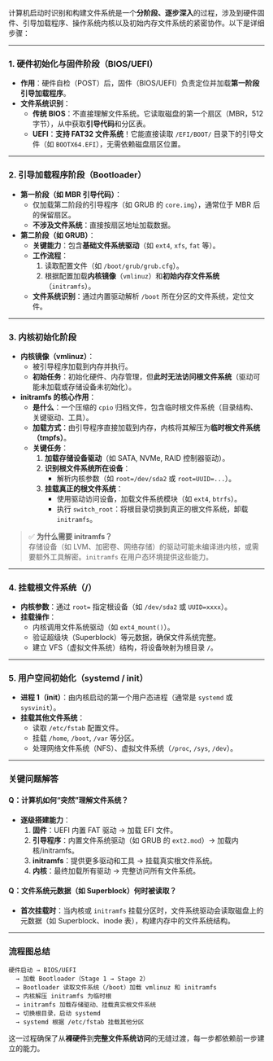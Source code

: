计算机启动时识别和构建文件系统是一个**分阶段、逐步深入**的过程，涉及到硬件固件、引导加载程序、操作系统内核以及初始内存文件系统的紧密协作。以下是详细步骤：

---

### **1. 硬件初始化与固件阶段（BIOS/UEFI）**
   - **作用**：硬件自检（POST）后，固件（BIOS/UEFI）负责定位并加载**第一阶段引导加载程序**。
   - **文件系统识别**：
     - **传统 BIOS**：不直接理解文件系统。它读取磁盘的第一个扇区（MBR，512字节），从中获取**引导代码**和分区表。
     - **UEFI**：**支持 FAT32 文件系统**！它能直接读取 `/EFI/BOOT/` 目录下的引导文件（如 `BOOTX64.EFI`），无需依赖磁盘扇区位置。

---

### **2. 引导加载程序阶段（Bootloader）**
   - **第一阶段（如 MBR 引导代码）**：
     - 仅加载第二阶段的引导程序（如 GRUB 的 `core.img`），通常位于 MBR 后的保留扇区。
     - **不涉及文件系统**：直接按扇区地址加载数据。
   - **第二阶段（如 GRUB）**：
     - **关键能力**：包含**基础文件系统驱动**（如 `ext4`, `xfs`, `fat` 等）。
     - **工作流程**：
       1. 读取配置文件（如 `/boot/grub/grub.cfg`）。
       2. 根据配置加载**内核镜像**（`vmlinuz`）和**初始内存文件系统**（`initramfs`）。
     - **文件系统识别**：通过内置驱动解析 `/boot` 所在分区的文件系统，定位文件。

---

### **3. 内核初始化阶段**
   - **内核镜像（vmlinuz）**：
     - 被引导程序加载到内存并执行。
     - **初始任务**：初始化硬件、内存管理，但**此时无法访问根文件系统**（驱动可能未加载或存储设备未初始化）。
   - **initramfs 的核心作用**：
     - **是什么**：一个压缩的 `cpio` 归档文件，包含临时根文件系统（目录结构、关键驱动、工具）。
     - **加载方式**：由引导程序直接加载到内存，内核将其解压为**临时根文件系统（tmpfs）**。
     - **关键任务**：
       1. **加载存储设备驱动**（如 SATA, NVMe, RAID 控制器驱动）。
       2. **识别根文件系统所在设备**：
          - 解析内核参数（如 `root=/dev/sda2` 或 `root=UUID=...`）。
       3. **挂载真正的根文件系统**：
          - 使用驱动访问设备，加载文件系统模块（如 `ext4`, `btrfs`）。
          - 执行 `switch_root`：将根目录切换到真正的根文件系统，卸载 `initramfs`。

> ✅ **为什么需要 initramfs？**  
> 存储设备（如 LVM、加密卷、网络存储）的驱动可能未编译进内核，或需要额外工具解密。`initramfs` 在用户态环境提供这些能力。

---

### **4. 挂载根文件系统（/）**
   - **内核参数**：通过 `root=` 指定根设备（如 `/dev/sda2` 或 `UUID=xxxx`）。
   - **挂载操作**：
     - 内核调用文件系统驱动（如 `ext4_mount()`）。
     - 验证超级块（Superblock）等元数据，确保文件系统完整。
     - 建立 VFS（虚拟文件系统）结构，将设备映射为根目录 `/`。

---

### **5. 用户空间初始化（systemd / init）**
   - **进程 1（init）**：由内核启动的第一个用户态进程（通常是 `systemd` 或 `sysvinit`）。
   - **挂载其他文件系统**：
     - 读取 `/etc/fstab` 配置文件。
     - 挂载 `/home`, `/boot`, `/var` 等分区。
     - 处理网络文件系统（NFS）、虚拟文件系统（`/proc`, `/sys`, `/dev`）。

---

### **关键问题解答**
#### **Q：计算机如何“突然”理解文件系统？**
   - **逐级搭建能力**：
     1. **固件**：UEFI 内置 FAT 驱动 → 加载 EFI 文件。
     2. **引导程序**：内置文件系统驱动（如 GRUB 的 `ext2.mod`）→ 加载内核/initramfs。
     3. **initramfs**：提供更多驱动和工具 → 挂载真实根文件系统。
     4. **内核**：最终加载所有驱动 → 完整访问所有文件系统。

#### **Q：文件系统元数据（如 Superblock）何时被读取？**
   - **首次挂载时**：当内核或 `initramfs` 挂载分区时，文件系统驱动会读取磁盘上的元数据（如 Superblock、inode 表），构建内存中的文件系统结构。

---

### **流程图总结**
```plaintext
硬件启动 → BIOS/UEFI 
  → 加载 Bootloader（Stage 1 → Stage 2） 
  → Bootloader 读取文件系统（/boot）加载 vmlinuz 和 initramfs 
  → 内核解压 initramfs 为临时根 
  → initramfs 加载存储驱动、挂载真实根文件系统 
  → 切换根目录，启动 systemd 
  → systemd 根据 /etc/fstab 挂载其他分区
```

这一过程确保了从**裸硬件**到**完整文件系统访问**的无缝过渡，每一步都依赖前一步建立的能力。
